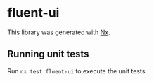 # fluent-ui

This library was generated with [Nx](https://nx.dev).

## Running unit tests

Run `nx test fluent-ui` to execute the unit tests.

